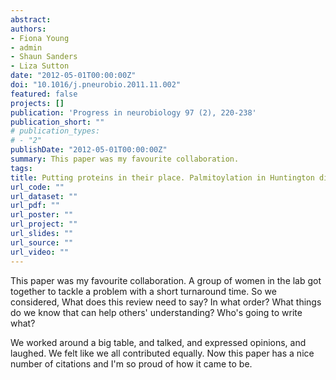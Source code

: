 ```yaml
---
abstract:
authors:
- Fiona Young
- admin
- Shaun Sanders
- Liza Sutton
date: "2012-05-01T00:00:00Z"
doi: "10.1016/j.pneurobio.2011.11.002"
featured: false
projects: []
publication: 'Progress in neurobiology 97 (2), 220-238'
publication_short: ""
# publication_types:
# - "2"
publishDate: "2012-05-01T00:00:00Z"
summary: This paper was my favourite collaboration.
tags:
title: Putting proteins in their place. Palmitoylation in Huntington disease and other neuropsychiatric diseases
url_code: ""
url_dataset: ""
url_pdf: ""
url_poster: ""
url_project: ""
url_slides: ""
url_source: ""
url_video: ""
---
```

This paper was my favourite collaboration. A group of women in the lab got together to tackle a problem with a short turnaround time. So we considered, What does this review need to say? In what order? What things do we know that can help others' understanding? Who's going to write what? 

We worked around a big table, and talked, and expressed opinions, and laughed. We felt like we all contributed equally. Now this paper has a nice number of citations and I'm so proud of how it came to be.
